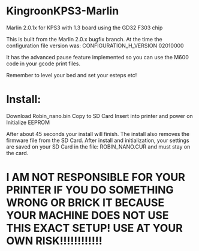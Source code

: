 # KingroonKPS3-Marlin
Marlin 2.0.1x for KPS3 with 1.3 board using the GD32 F303 chip

This is built from the Marlin 2.0.x bugfix branch.
At the time the configuration file version was: CONFIGURATION_H_VERSION 02010000

It has the advanced pause feature implemented so you can use the M600 code in your gcode print files.

Remember to level your bed and set your esteps etc!

# Install:
Download Robin_nano.bin
Copy to SD Card
Insert into printer and power on
Initialize EEPROM

After about 45 seconds your install will finish. The install also removes the firmware file from the SD Card.
After install and initialization, your settings are saved on your SD Card in the file: ROBIN_NANO.CUR and must stay on the card.

# I AM NOT RESPONSIBLE FOR YOUR PRINTER IF YOU DO SOMETHING WRONG OR BRICK IT BECAUSE YOUR MACHINE DOES NOT USE THIS EXACT SETUP! USE AT YOUR OWN RISK!!!!!!!!!!!!
